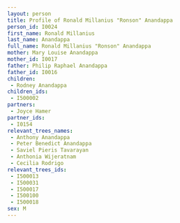 ```yaml
---
layout: person
title: Profile of Ronald Millanius "Ronson" Anandappa
person_id: I0024
first_name: Ronald Millanius
last_name: Anandappa
full_name: Ronald Millanius "Ronson" Anandappa
mother: Mary Louise Anandappa
mother_id: I0017
father: Philip Raphael Anandappa
father_id: I0016
children:
 - Rodney Anandappa
children_ids:
 - I500002
partners:
 - Joyce Hamer
partner_ids:
 - I0154
relevant_trees_names:
 - Anthony Anandappa
 - Peter Benedict Anandappa
 - Saviel Pieris Tavarayan
 - Anthonia Wijeratnam
 - Cecilia Rodrigo
relevant_trees_ids:
 - I500013
 - I500031
 - I500017
 - I500100
 - I500018
sex: M
---
```


